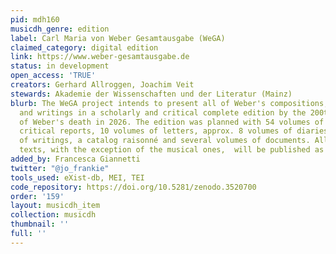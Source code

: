 ```yaml
---
pid: mdh160
musicdh_genre: edition
label: Carl Maria von Weber Gesamtausgabe (WeGA)
claimed_category: digital edition
link: https://www.weber-gesamtausgabe.de
status: in development
open_access: 'TRUE'
creators: Gerhard Allroggen, Joachim Veit
stewards: Akademie der Wissenschaften und der Literatur (Mainz)
blurb: The WeGA project intends to present all of Weber's compositions, letters, diaries
  and writings in a scholarly and critical complete edition by the 200th anniversary
  of Weber's death in 2026. The edition was planned with 54 volumes of music including
  critical reports, 10 volumes of letters, approx. 8 volumes of diaries, 2 volumes
  of writings, a catalog raisonné and several volumes of documents. All the above
  texts, with the exception of the musical ones,  will be published as a digital edition.
added_by: Francesca Giannetti
twitter: "@jo_frankie"
tools_used: eXist-db, MEI, TEI
code_repository: https://doi.org/10.5281/zenodo.3520700
order: '159'
layout: musicdh_item
collection: musicdh
thumbnail: ''
full: ''
---
```

